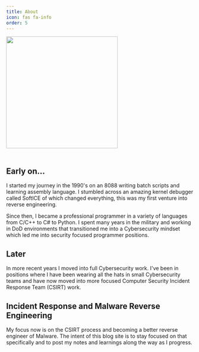 ```yaml
---
title: About
icon: fas fa-info
order: 5
---
```

<p id="about-me-image">
    <img src="{{ site.url }}/assets/img/profile.jpg" width="300px" />
</p>
<h2 style="padding-top: 1.2rem;">Early on...</h2>
I started my journey in the 1990's on an 8088 writing batch scripts and learning assembly language. I stumbled across an amazing kernel debugger called SoftICE of which changed everything, this was my first venture into reverse engineering.

Since then, I became a professional programmer in a variety of languages from C/C++ to C# to Python.  I spent many years in the military and working in DoD environments that transitioned me into a Cybersecurity mindset which led me into security focused programmer positions.

## Later
In more recent years I moved into full Cybersecurity work.  I've been in positions where I have been wearing all the hats in small Cybersecurity teams and have now moved into more focused Computer Security Incident Response Team (CSIRT) work.

## Incident Response and Malware Reverse Engineering
My focus now is on the CSIRT process and becoming a better reverse engineer of Malware.  The intent of this blog site is to stay focused on that specifically and to post my notes and learnings along the way as I progress.